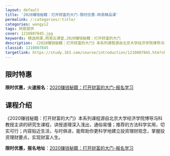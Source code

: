```yaml
---
layout: default
title: '2020赚钱秘籍：打开财富的大门-限时优惠-网易精品课'
permalink: /:categories/:title/
categories: wangyi2
tags: 网易提供
cover: 1210807845.jpg
keywords: 精选网课,网易云课堂,2020赚钱秘籍：打开财富的大门
description: 《2020赚钱秘籍：打开财富的大门》本系列课程源自北京大学经济学院博导冯科教授主讲的研究生课程，讲授道理深入浅出，通俗易
classid: 1210807845
targetlink: https://study.163.com/course/introduction/1210807845.htm?share=1&shareId=1025206652&utm_campaign=share&utm_medium=iphoneShare&utm_source=&utm_u=1025206652
---
```


## 限时特惠

**限时优惠，火速报名**：[2020赚钱秘籍：打开财富的大门-报名学习](https://study.163.com/course/introduction/1210807845.htm?share=1&shareId=1025206652&utm_campaign=share&utm_medium=iphoneShare&utm_source=&utm_u=1025206652)

## 课程介绍

《2020赚钱秘籍：打开财富的大门》本系列课程源自北京大学经济学院博导冯科教授主讲的研究生课程，讲授道理深入浅出，通俗易懂；推荐的方法科学实用，切实可行；内容贴近生活，与时俱进，能帮助你更科学地建立投资理财观念，掌握投资理财要点，实现财富人生。

**限时优惠，报名地址**：[2020赚钱秘籍：打开财富的大门-报名学习](https://study.163.com/course/introduction/1210807845.htm?share=1&shareId=1025206652&utm_campaign=share&utm_medium=iphoneShare&utm_source=&utm_u=1025206652)

